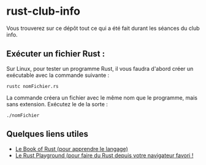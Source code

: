 # rust-club-info
Vous trouverez sur ce dépôt tout ce qui a été fait durant les séances du club info.

## Exécuter un fichier Rust :

Sur Linux, pour tester un programme Rust, il vous faudra d'abord créer un exécutable avec la commande suivante :
```
rustc nomFichier.rs
```
La commande créera un fichier avec le même nom que le programme, mais sans extension.
Exécutez le de la sorte :
```
./nomFichier
```

## Quelques liens utiles
- [Le Book of Rust (pour apprendre le langage)](https://doc.rust-lang.org/stable/book/)
- [Le Rust Playground (pour faire du Rust depuis votre navigateur favori !](https://play.rust-lang.org/?version=stable&mode=debug&edition=2021)
